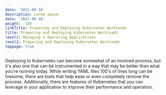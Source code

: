 ```yaml
---
date: '2021-09-16'
description: Lorem ipsum
date: '2021-09-16'
weight: -100
linkTitle: Preparing and Deploying Kubernetes Workloads
title: Preparing and Deploying Kubernetes Workloads
level1: Managing & Operating Applications
level2: Preparing and Deploying Kubernetes Workloads
toppage: true
---
```


Deploying to Kubernetes can become somewhat of an involved process, but it's also one that can be instrumented in a way that may be better than what you're running today. While writing YAML files 100's of lines long can be tiresome, there are tools that help ease or even completely remove the process. Additionally, there are features of Kubernetes that you can leverage in your application to improve their performance and operation.